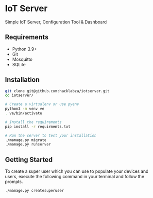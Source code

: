 # IoT Server

Simple IoT Server, Configuration Tool & Dashboard

## Requirements

 - Python 3.9+
 - Git
 - Mosquitto
 - SQLite

## Installation

```bash
git clone git@github.com:hacklabza/iotserver.git
cd iotserver/

# Create a virtualenv or use pyenv
python3 -m venv ve
. ve/bin/activate

# Install the requirements
pip install -r requirments.txt

# Run the server to test your installation
./manage.py migrate
./manage.py runserver
```

## Getting Started

To create a super user which you can use to populate your devices and users, execute the following command in your terminal and follow the prompts.

```bash
./manage.py createsuperuser
```
